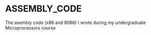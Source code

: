 # ASSEMBLY_CODE
The asembly code (x86 and 8086) I wrote during my undergraduate Microprocessors course
